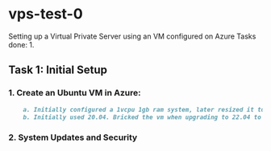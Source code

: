 # vps-test-0
Setting up a Virtual Private Server using an VM configured on Azure
Tasks done:
  1. 
## Task 1: Initial Setup

### 1. Create an Ubuntu VM in Azure:
```markdown
    a. Initially configured a 1vcpu 1gb ram system, later resized it to 2vcpus, 4gb ram.  
    b. Initially used 20.04. Bricked the vm when upgrading to 22.04 to automate wireguard setup. Redid the tasks on a new VM  
```
### 2. System Updates and Security
  
